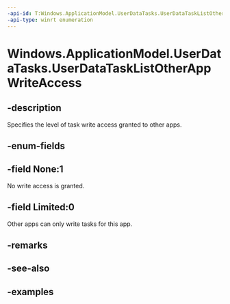 ```yaml
---
-api-id: T:Windows.ApplicationModel.UserDataTasks.UserDataTaskListOtherAppWriteAccess
-api-type: winrt enumeration
---
```


<!-- Enumeration syntax.
public enum UserDataTaskListOtherAppWriteAccess : int {
	Limited = 0
	None = 1
}
-->

# Windows.ApplicationModel.UserDataTasks.UserDataTaskListOtherAppWriteAccess

## -description
Specifies the level of task write access granted to other apps.

## -enum-fields

## -field None:1
No write access is granted.

## -field Limited:0
Other apps can only write tasks for this app.

## -remarks

## -see-also

## -examples
